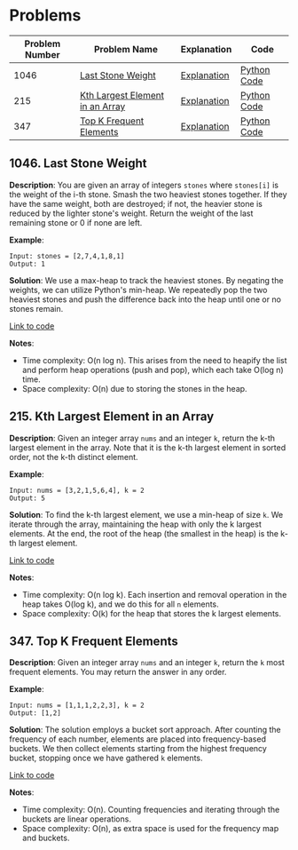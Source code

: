 # Problems

| Problem Number | Problem Name                                   | Explanation                                      | Code                                           |
|----------------|------------------------------------------------|--------------------------------------------------|------------------------------------------------|
| 1046 | [Last Stone Weight](#1046-last-stone-weight) | [Explanation](#1046-last-stone-weight)         | [Python Code](./1046_last_stone_weight.py)  |
| 215  | [Kth Largest Element in an Array](#215-kth-largest-element-in-an-array) | [Explanation](#215-kth-largest-element-in-an-array) | [Python Code](./215_kth_largest_element.py)      |
| 347  | [Top K Frequent Elements](#347-top-k-frequent-elements) | [Explanation](#347-top-k-frequent-elements)    | [Python Code](./347_top_k_frequent_elements.py)  |

## 1046. Last Stone Weight

**Description**:
You are given an array of integers `stones` where `stones[i]` is the weight of the i-th stone. Smash the two heaviest stones together. If they have the same weight, both are destroyed; if not, the heavier stone is reduced by the lighter stone's weight. Return the weight of the last remaining stone or 0 if none are left.

**Example**:
```plaintext
Input: stones = [2,7,4,1,8,1]
Output: 1
```

**Solution**:
We use a max-heap to track the heaviest stones. By negating the weights, we can utilize Python's min-heap. We repeatedly pop the two heaviest stones and push the difference back into the heap until one or no stones remain.

[Link to code](./1046_last_stone_weight.py)

**Notes**:
- Time complexity: O(n log n). This arises from the need to heapify the list and perform heap operations (push and pop), which each take O(log n) time.
- Space complexity: O(n) due to storing the stones in the heap.

## 215. Kth Largest Element in an Array

**Description**:
Given an integer array `nums` and an integer `k`, return the k-th largest element in the array. Note that it is the k-th largest element in sorted order, not the k-th distinct element.

**Example**:
```plaintext
Input: nums = [3,2,1,5,6,4], k = 2
Output: 5
```

**Solution**:
To find the k-th largest element, we use a min-heap of size `k`. We iterate through the array, maintaining the heap with only the k largest elements. At the end, the root of the heap (the smallest in the heap) is the k-th largest element.

[Link to code](./215_kth_largest_element.py)

**Notes**:
- Time complexity: O(n log k). Each insertion and removal operation in the heap takes O(log k), and we do this for all `n` elements.
- Space complexity: O(k) for the heap that stores the k largest elements.

## 347. Top K Frequent Elements

**Description**:
Given an integer array `nums` and an integer `k`, return the `k` most frequent elements. You may return the answer in any order.

**Example**:
```plaintext
Input: nums = [1,1,1,2,2,3], k = 2
Output: [1,2]
```

**Solution**:
The solution employs a bucket sort approach. After counting the frequency of each number, elements are placed into frequency-based buckets. We then collect elements starting from the highest frequency bucket, stopping once we have gathered `k` elements.

[Link to code](./347_top_k_frequent_elements.py)

**Notes**:
- Time complexity: O(n). Counting frequencies and iterating through the buckets are linear operations.
- Space complexity: O(n), as extra space is used for the frequency map and buckets.